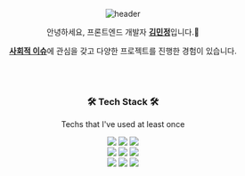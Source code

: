 <div align="center">
  
![header](https://capsule-render.vercel.app/api?type=waving&color=b3e5fc&height=300&section=header&text=Minjeong%20Kim&fontColor=ffffff&fontSize=90&fontAlignY=30&desc=To%20be%20Frontend%20developer%20using%20React&descAlignY=60)
  
<p align="center">
안녕하세요, 프론트엔드 개발자 <ins><b>김민정</b></ins>입니다.🙌</p>

<p align="center">
<ins><b>사회적 이슈</b></ins>에 관심을 갖고 다양한 프로젝트를 진행한 경험이 있습니다.</p>

<br/>
<br/>
  
  
<h3 align="center">🛠 Tech Stack 🛠</h3>

<p align="center"> Techs that I've used at least once </p>  

<p align="center">
<img src="https://img.shields.io/badge/javascript-F7DF1E?style=for-the-badge&logo=javascript&logoColor=white">
<img src="https://img.shields.io/badge/typescript-3178C6?style=for-the-badge&logo=typescript&logoColor=white">
<img src="https://img.shields.io/badge/react-61DAFB?style=for-the-badge&logo=react&logoColor=white">
</br>
<img src ="https://img.shields.io/badge/Android-3DDC84.svg?&style=for-the-badge&logo=Android&logoColor=white"/>
<img src ="https://img.shields.io/badge/Kotlin-7F52FF.svg?&style=for-the-badge&logo=Kotlin&logoColor=white"/>
<img src ="https://img.shields.io/badge/java-%23ED8B00.svg?style=for-the-badge&logo=Java&logoColor=white"/>
</br>
<img src ="https://img.shields.io/badge/git-%23F05033.svg?style=for-the-badge&logo=git&logoColor=white"/>
<img src ="https://img.shields.io/badge/github-%23121011.svg?style=for-the-badge&logo=github&logoColor=white"/>
<img src ="https://img.shields.io/badge/gitlab-%23181717.svg?style=for-the-badge&logo=gitlab&logoColor=white"/>
</br>

<!-- <a href=https://hits.seeyoufarm.com><img src="https://hits.seeyoufarm.com/api/count/incr/badge.svg?url=https%3A%2F%2Fgithub.com%2Fhyunjung-choi&count_bg=%23E3A6AE&title_bg=%23555555&icon=&icon_color=%23E7E7E7&title=hits&edge_flat=false"></a> -->
</p>  
  
</div>

<!--
**Tenykim1109/Tenykim1109** is a ✨ _special_ ✨ repository because its `README.md` (this file) appears on your GitHub profile.

Here are some ideas to get you started:

- 🔭 I’m currently working on ...
- 🌱 I’m currently learning ...
- 👯 I’m looking to collaborate on ...
- 🤔 I’m looking for help with ...
- 💬 Ask me about ...
- 📫 How to reach me: ...
- 😄 Pronouns: ...
- ⚡ Fun fact: ...
-->


